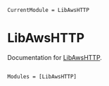 ```@meta
CurrentModule = LibAwsHTTP
```

# LibAwsHTTP

Documentation for [LibAwsHTTP](https://github.com/JuliaServices/LibAwsHTTP.jl).

```@index
```

```@autodocs
Modules = [LibAwsHTTP]
```
